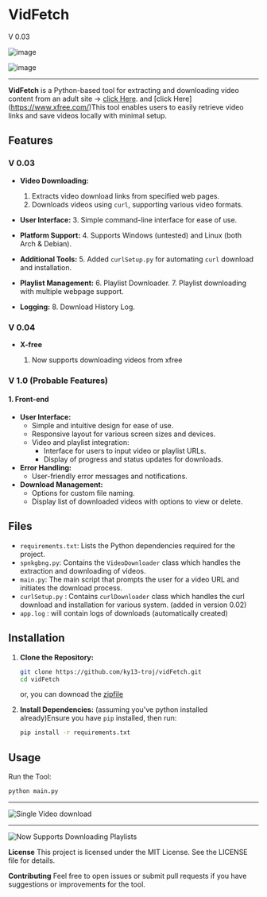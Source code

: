 # VidFetch

V 0.03

 ![image](https://github.com/user-attachments/assets/f948b72d-da6c-494e-b0a3-522d6cc36de8)

 ![image](https://github.com/user-attachments/assets/873c8ec4-cc04-4e15-9a9e-51c5ed1be061)


___

**VidFetch** is a Python-based tool for extracting and downloading video content from an adult site -> [click Here](https://spankbang.com). and \[click Here\](<https://www.xfree.com/>)This tool enables users to easily retrieve video links and save videos locally with minimal setup.

## Features

### V 0.03

* **Video Downloading:**

  
  1. Extracts video download links from specified web pages.
  2. Downloads videos using `curl`, supporting various video formats.
* **User Interface:**
  3\. Simple command-line interface for ease of use.
* **Platform Support:**
  4\. Supports Windows (untested) and Linux (both Arch & Debian).
* **Additional Tools:**
  5\. Added `curlSetup.py` for automating `curl` download and installation.
* **Playlist Management:**
  6\. Playlist Downloader.
  7\. Playlist downloading with multiple webpage support.
* **Logging:**
  8\. Download History Log.

### V 0.04

* **X-free**

  
  1. Now supports downloading videos from xfree

### V 1.0 (Probable Features)

#### 1. Front-end

* **User Interface:**
  * Simple and intuitive design for ease of use.
  * Responsive layout for various screen sizes and devices.
  * Video and playlist integration:
    * Interface for users to input video or playlist URLs.
    * Display of progress and status updates for downloads.
* **Error Handling:**
  * User-friendly error messages and notifications.
* **Download Management:**
  * Options for custom file naming.
  * Display list of downloaded videos with options to view or delete.


## Files

* `requirements.txt`: Lists the Python dependencies required for the project.
* `spnkgbng.py`: Contains the `VideoDownloader` class which handles the extraction and downloading of videos.
* `main.py`: The main script that prompts the user for a video URL and initiates the download process.
* `curlSetup.py` : Contains `curlDownloader` class which handles the curl download and installation for various system. (added in version 0.02)
* `app.log` : will contain logs of downloads (automatically created)

## Installation


1. **Clone the Repository:**

   ```bash
   git clone https://github.com/ky13-troj/vidFetch.git
   cd vidFetch
   ```

   or, you can downoad the [zipfile](https://github.com/ky13-troj/vidFetch/archive/refs/heads/main.zip)
2. **Install Dependencies:**
   (assuming you've python installed already)Ensure you have `pip` installed, then run:

   ```bash
   pip install -r requirements.txt
   ```

## Usage

Run the Tool:

```bash
python main.py
```


___

 ![Single Video download](https://github.com/user-attachments/assets/4a307e8a-8401-4ee6-bab8-415800759465)



___


 ![Now Supports Downloading Playlists](https://github.com/user-attachments/assets/8184ce6e-faae-44e0-90a1-b467d78417fe)

**License**
This project is licensed under the MIT License. See the LICENSE file for details.

**Contributing**
Feel free to open issues or submit pull requests if you have suggestions or improvements for the tool.